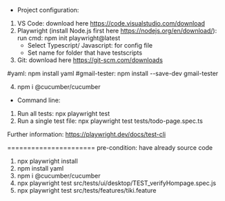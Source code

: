 * Project configuration:
1. VS Code: download here https://code.visualstudio.com/download
2. Playwright (install Node.js first here https://nodejs.org/en/download/): run cmd: npm init playwright@latest
    - Select Typescript/ Javascript: for config file
    - Set name for folder that have testscripts
3. Git: download here https://git-scm.com/downloads

#yaml: npm install yaml
#gmail-tester: npm install --save-dev gmail-tester

4. npm i @cucumber/cucumber

* Command line:
1. Run all tests: 
  npx playwright test
2. Run a single test file:
  npx playwright test tests/todo-page.spec.ts

Further information: https://playwright.dev/docs/test-cli

======================
pre-condition: have already source code
1. npx playwright install
2. npm install yaml
4. npm i @cucumber/cucumber
3. npx playwright test src/tests/ui/desktop/TEST_verifyHompage.spec.js
3. npx playwright test src/tests/features/tiki.feature
